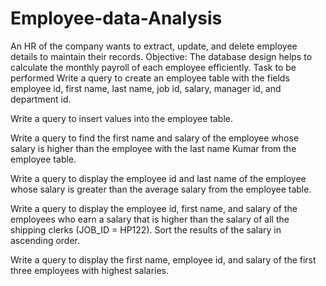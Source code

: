 # Employee-data-Analysis
An HR of the company wants to extract, update, and delete employee details to maintain their records.  Objective: The database design helps to calculate the monthly payroll of each employee efficiently.  Task to be performed
Write a query to create an employee table with the fields employee id, first name, last name, job id, salary, manager id, and department id.

Write a query to insert values into the employee table.

Write a query to find the first name and salary of the employee whose salary is higher than the employee with the last name Kumar from the employee table.

Write a query to display the employee id and last name of the employee whose salary is greater than the average salary from the employee table.

Write a query to display the employee id, first name, and salary of the employees who earn a salary that is higher than the salary of all the shipping clerks (JOB_ID = HP122). Sort the results of the salary in ascending order.

Write a query to display the first name, employee id, and salary of the first three employees with highest salaries.
